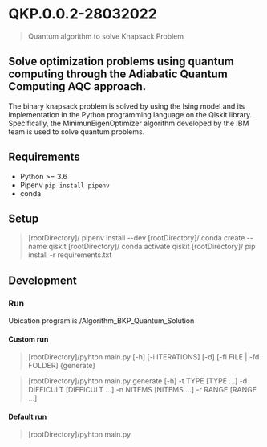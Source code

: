 # QKP.0.0.2-28032022

> Quantum algorithm to solve Knapsack Problem

## Solve optimization problems using quantum computing through the Adiabatic Quantum Computing AQC approach. 
The binary knapsack problem is solved by using the Ising model and its implementation in the Python programming language on the Qiskit library. Specifically, the MinimunEigenOptimizer algorithm developed by the IBM team is used to solve quantum problems.


## Requirements

* Python >= 3.6
* Pipenv `pip install pipenv`
* conda


## Setup

> [rootDirectory]/ pipenv install --dev
> [rootDirectory]/ conda create --name qiskit
> [rootDirectory]/ conda activate qiskit
> [rootDirectory]/ pip install -r requirements.txt


## Development

### Run 

Ubication program is /Algorithm_BKP_Quantum_Solution

#### Custom run

> [rootDirectory]/pyhton main.py [-h] [-i ITERATIONS] [-d] [-fl FILE | -fd FOLDER] {generate}

> [rootDirectory]/pyhton main.py generate [-h] -t TYPE [TYPE ...] -d DIFFICULT [DIFFICULT ...] -n NITEMS [NITEMS ...] -r RANGE [RANGE ...]

#### Default run

> [rootDirectory]/pyhton main.py
